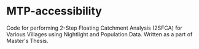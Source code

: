 # MTP-accessibility

Code for performing 2-Step Floating Catchment Analysis (2SFCA) for Various Villages using Nightlight and Population Data. Written as a part of Master's Thesis.
